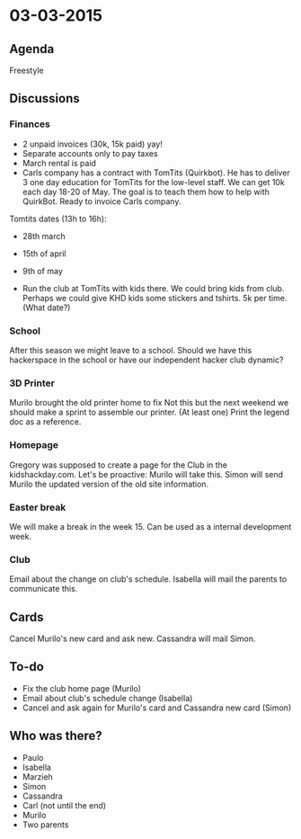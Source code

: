 # 03-03-2015

## Agenda

Freestyle

## Discussions

### Finances

- 2 unpaid invoices (30k, 15k paid) yay!
- Separate accounts only to pay taxes
- March rental is paid
- Carls company has a contract with TomTits (Quirkbot). He has to deliver 3 one day education for TomTits for the low-level staff. We can get 10k each day 18-20 of May. The goal is to teach them how to help with QuirkBot. Ready to invoice Carls company.

Tomtits dates (13h to 16h):
- 28th march
- 15th of april
- 9th of may

- Run the club at TomTits with kids there. We could bring kids from club.
Perhaps we could give KHD kids some stickers and tshirts.
5k per time. (What date?)

### School

After this season we might leave to a school.
Should we have this hackerspace in the school or have our independent hacker club dynamic?

### 3D Printer

Murilo brought the old printer home to fix
Not this but the next weekend we should make a sprint to assemble our printer. (At least one)
Print the legend doc as a reference.

### Homepage

Gregory was supposed to create a page for the Club in the kidshackday.com.
Let's be proactive: Murilo will take this.
Simon will send Murilo the updated version of the old site information.

### Easter break

We will make a break in the week 15.
Can be used as a internal development week.

### Club 

Email about the change on club's schedule.
Isabella will mail the parents to communicate this.

## Cards

Cancel Murilo's new card and ask new.
Cassandra will mail Simon.

## To-do

- Fix the club home page (Murilo)
- Email about club's schedule change (Isabella)
- Cancel and ask again for Murilo's card and Cassandra new card (Simon)

## Who was there?

- Paulo
- Isabella
- Marzieh
- Simon
- Cassandra
- Carl (not until the end)
- Murilo
- Two parents
